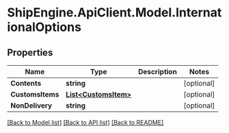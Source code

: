 # ShipEngine.ApiClient.Model.InternationalOptions
## Properties

Name | Type | Description | Notes
------------ | ------------- | ------------- | -------------
**Contents** | **string** |  | [optional] 
**CustomsItems** | [**List&lt;CustomsItem&gt;**](CustomsItem.md) |  | [optional] 
**NonDelivery** | **string** |  | [optional] 

[[Back to Model list]](../README.md#documentation-for-models) [[Back to API list]](../README.md#documentation-for-api-endpoints) [[Back to README]](../README.md)


